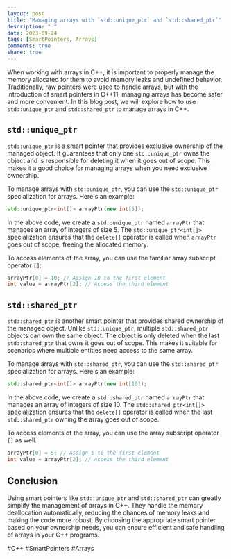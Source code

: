 ```yaml
---
layout: post
title: "Managing arrays with `std::unique_ptr` and `std::shared_ptr`"
description: " "
date: 2023-09-24
tags: [SmartPointers, Arrays]
comments: true
share: true
---
```


When working with arrays in C++, it is important to properly manage the memory allocated for them to avoid memory leaks and undefined behavior. Traditionally, raw pointers were used to handle arrays, but with the introduction of smart pointers in C++11, managing arrays has become safer and more convenient. In this blog post, we will explore how to use `std::unique_ptr` and `std::shared_ptr` to manage arrays in C++.

## `std::unique_ptr`

`std::unique_ptr` is a smart pointer that provides exclusive ownership of the managed object. It guarantees that only one `std::unique_ptr` owns the object and is responsible for deleting it when it goes out of scope. This makes it a good choice for managing arrays when you need exclusive ownership.

To manage arrays with `std::unique_ptr`, you can use the `std::unique_ptr` specialization for arrays. Here's an example:

```cpp
std::unique_ptr<int[]> arrayPtr(new int[5]);
```

In the above code, we create a `std::unique_ptr` named `arrayPtr` that manages an array of integers of size 5. The `std::unique_ptr<int[]>` specialization ensures that the `delete[]` operator is called when `arrayPtr` goes out of scope, freeing the allocated memory.

To access elements of the array, you can use the familiar array subscript operator `[]`:

```cpp
arrayPtr[0] = 10; // Assign 10 to the first element
int value = arrayPtr[2]; // Access the third element
```

## `std::shared_ptr`

`std::shared_ptr` is another smart pointer that provides shared ownership of the managed object. Unlike `std::unique_ptr`, multiple `std::shared_ptr` objects can own the same object. The object is only deleted when the last `std::shared_ptr` that owns it goes out of scope. This makes it suitable for scenarios where multiple entities need access to the same array.

To manage arrays with `std::shared_ptr`, you can use the `std::shared_ptr` specialization for arrays. Here's an example:

```cpp
std::shared_ptr<int[]> arrayPtr(new int[10]);
```

In the above code, we create a `std::shared_ptr` named `arrayPtr` that manages an array of integers of size 10. The `std::shared_ptr<int[]>` specialization ensures that the `delete[]` operator is called when the last `std::shared_ptr` owning the array goes out of scope.

To access elements of the array, you can use the array subscript operator `[]` as well.

```cpp
arrayPtr[0] = 5; // Assign 5 to the first element
int value = arrayPtr[2]; // Access the third element
```

## Conclusion

Using smart pointers like `std::unique_ptr` and `std::shared_ptr` can greatly simplify the management of arrays in C++. They handle the memory deallocation automatically, reducing the chances of memory leaks and making the code more robust. By choosing the appropriate smart pointer based on your ownership needs, you can ensure efficient and safe handling of arrays in your C++ programs.

#C++ #SmartPointers #Arrays
